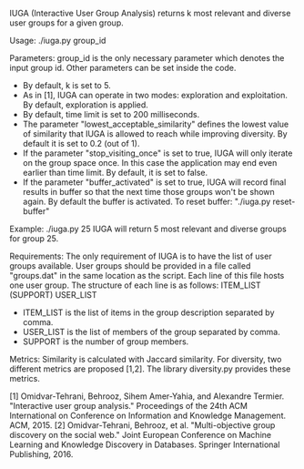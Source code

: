 IUGA (Interactive User Group Analysis) returns k most relevant and diverse user groups for a given group.

Usage:
./iuga.py group_id

Parameters:
group_id is the only necessary parameter which denotes the input group id. Other parameters can be set inside the code.
- By default, k is set to 5.
- As in [1], IUGA can operate in two modes: exploration and exploitation. By default, exploration is applied. 
- By default, time limit is set to 200 milliseconds.
- The parameter "lowest_acceptable_similarity" defines the lowest value of similarity that IUGA is allowed to reach while improving diversity. By default it is set to 0.2 (out of 1).
- If the parameter "stop_visiting_once" is set to true, IUGA will only iterate on the group space once. In this case the application may end even earlier than time limit. By default, it is set to false.
- If the parameter "buffer_activated" is set to true, IUGA will record final results in buffer so that the next time those groups won't be shown again. By default the buffer is activated. To reset buffer: "./iuga.py reset-buffer"

Example:
./iuga.py 25
IUGA will return 5 most relevant and diverse groups for group 25.

Requirements:
The only requirement of IUGA is to have the list of user groups available. User groups should be provided in a file called "groups.dat" in the same location as the script. Each line of this file hosts one user group. The structure of each line is as follows:
ITEM_LIST (SUPPORT) USER_LIST
- ITEM_LIST is the list of items in the group description separated by comma.
- USER_LIST is the list of members of the group separated by comma.
- SUPPORT is the number of group members.

Metrics:
Similarity is calculated with Jaccard similarity. For diversity, two different metrics are proposed [1,2]. The library diversity.py provides these metrics.


[1] Omidvar-Tehrani, Behrooz, Sihem Amer-Yahia, and Alexandre Termier. "Interactive user group analysis." Proceedings of the 24th ACM International on Conference on Information and Knowledge Management. ACM, 2015.
[2] Omidvar-Tehrani, Behrooz, et al. "Multi-objective group discovery on the social web." Joint European Conference on Machine Learning and Knowledge Discovery in Databases. Springer International Publishing, 2016.